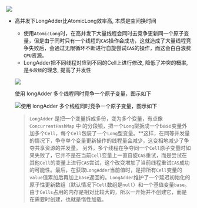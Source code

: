 ![](https://youpaiyun.zongqilive.cn/image/20210126101709.png)

- 高并发下LongAdder比AtomicLong效率高, 本质是空间换时间

  - 使用`AtomicLong`时，在高并发下大量线程会同时去竞争更新同一个原子变量，但是由于同时只有一个线程的`CAS`操作会成功，这就造成了大量线程竞争失败后，会通过无限循环不断进行自旋尝试`CAS`的操作，而这会白白浪费`CPU`资源。
  - LongAdder把不同线程对应到不同的Cell上进行修改, 降低了冲突的概率, 是`多段锁`的理念, 提高了并发性

  

  ![](https://youpaiyun.zongqilive.cn/image/20210126102135.png)

  使用 longAdder 多个线程同时竞争一个原子变量，图示如下

  ![使用 longAdder 多个线程同时竞争一个原子变量，图示如下](https://youpaiyun.zongqilive.cn/image/20210126102150.png)

  

  > `LongAdder` 是把一个变量拆成多份，变为多个变量，有点像 `ConcurrentHashMap` 中 的分段锁，把一个`Long`型拆成一个base变量外加多个`Cell`，每个`Cell`包装了一个`Long`型变量。**这样，在同等并发量的情况下，争夺单个变量更新操作的线程量会减少，这变相地减少了争夺共享资源的并发量。
  > 另外，多个线程在争夺同一个`Cell`原子变量时如果失败了，它并不是在当前`Cell`变量上一直自旋`CAS`重试，而是尝试在其他`Cell`的变量上进行`CAS`尝试，这个改变增加了当前线程重试`CAS`成功的可能性。最后，在获取`LongAdder`当前值时，是把所有`Cell`变量的`value`值累加后再加上`base`返回的。`LongAdder`维护了一个延迟初始化的原子性更新数组（默认情况下`Cell`数组是`null`）和一个基值变量`base`。由于`Cells`占用的内存是相对比较大的，所以一开始并不创建它，而是在需要时创建，也就是惰性加载。

  

  

  

  





























